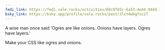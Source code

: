 ```yaml
---
fedi_link: https://fedi.vale.rocks/activities/68c8f03c-6a33-4e44-94dd-10a58f8b3f3d
bsky_link: https://bsky.app/profile/vale.rocks/post/3lcn4wbgfsc27
---
```


A wise man once said 'Ogres are like onions. Onions have layers. Ogres have layers.'

Make your CSS like ogres and onions.
